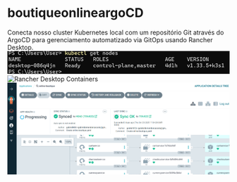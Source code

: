 # boutiqueonlineargoCD
Conecta nosso cluster Kubernetes local com um repositório Git através do ArgoCD para gerenciamento automatizado via GitOps usando Rancher Desktop.
![Kubernetes Nodes](images/nodes.png)
![Rancher Desktop Containers](images/rancher-desktop.png)
![ArgoCD Application](images/argocdfuncionando.png)
